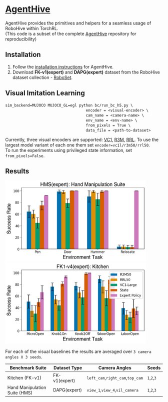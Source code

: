 # [AgentHive](https://github.com/facebookresearch/agenthive/tree/dev)

AgentHive provides the primitives and helpers for a seamless usage of RoboHive within TorchRL.  
(This code is a subset of the complete [AgentHive](https://github.com/facebookresearch/agenthive/tree/dev) repository for reproducibility)

## Installation
1. Follow the [installation instructions](https://github.com/facebookresearch/agenthive/blob/dev/GET_STARTED.md) for AgentHive.  
2. Download **FK-v1(expert)** and **DAPG(expert)** dataset from the RoboHive dataset collection - [RoboSet](https://github.com/vikashplus/robohive/wiki/7.-Datasets).

## Visual Imitation Learning

```
sim_backend=MUJOCO MUJOCO_GL=egl python bc/run_bc_h5.py \
                                    encoder = <visual-encoder> \
                                    cam_name = <camera-name> \
                                    env_name = <env-name> \
                                    from_pixels = True \
                                    data_file = <path-to-dataset>
```
Currently, three visual encoders are supported: [VC1](https://github.com/facebookresearch/eai-vc), [R3M](https://github.com/facebookresearch/r3m), [RRL](https://github.com/facebookresearch/RRL). To use the largest model variant of each one them set `encoder=vc1l/r3m50/rrl50`.  
To run the experiments using privileged state information, set `from_pixels=False`.  


## Results

<img src="https://github.com/facebookresearch/agenthive/blob/dev/scripts/figures/hms_bmlp.png" width="450">  <img src="https://github.com/facebookresearch/agenthive/blob/dev/scripts/figures/kitchen_bmlp.png" width="450">

For each of the visual baselines the results are averaged over `3 camera angles X 3 seeds`.

| Benchmark Suite | Dataset Type | Camera Angles | Seeds |
| --- | --- | --- | --- |
| Kitchen (FK-v1) | FK-v1(expert) | `left_cam`,`right_cam`,`top_cam` | `1`,`2`,`3` |
| Hand Manipulation Suite (HMS) | DAPG(expert) | `view_1`,`view_4`,`vil_camera` | `1`,`2`,`3` |

